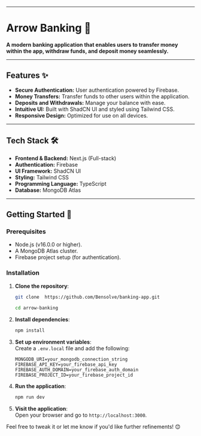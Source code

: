 

---

# Arrow Banking 🚀  

**A modern banking application that enables users to transfer money within the app, withdraw funds, and deposit money seamlessly.**  

---

## Features ✨  

- **Secure Authentication:** User authentication powered by Firebase.  
- **Money Transfers:** Transfer funds to other users within the application.  
- **Deposits and Withdrawals:** Manage your balance with ease.  
- **Intuitive UI:** Built with ShadCN UI and styled using Tailwind CSS.  
- **Responsive Design:** Optimized for use on all devices.  

---

## Tech Stack 🛠  

- **Frontend & Backend:** Next.js (Full-stack)  
- **Authentication:** Firebase  
- **UI Framework:** ShadCN UI  
- **Styling:** Tailwind CSS  
- **Programming Language:** TypeScript  
- **Database:**  MongoDB Atlas

---

## Getting Started 🚀  

### Prerequisites  
- Node.js (v16.0.0 or higher).  
- A MongoDB Atlas cluster.
- Firebase project setup (for authentication).  

### Installation  

1. **Clone the repository**:  
   ```bash  
   git clone  https://github.com/Bensolve/banking-app.git  
  
   cd arrow-banking  
   ```  

2. **Install dependencies**:  
   ```bash  
   npm install  
   ```  

3. **Set up environment variables**:  
   Create a `.env.local` file and add the following:  
   ```env  
   MONGODB_URI=your_mongodb_connection_string  
   FIREBASE_API_KEY=your_firebase_api_key  
   FIREBASE_AUTH_DOMAIN=your_firebase_auth_domain  
   FIREBASE_PROJECT_ID=your_firebase_project_id  
   ```  

4. **Run the application**:  
   ```bash  
   npm run dev  
   ```  

5. **Visit the application**:  
   Open your browser and go to `http://localhost:3000`.  



Feel free to tweak it or let me know if you'd like further refinements! 😊
